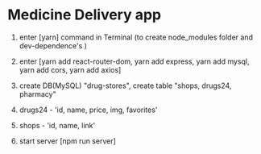 # Medicine Delivery app

1. enter [yarn] command in Terminal (to create node_modules folder and dev-dependence's )
2. enter [yarn add react-router-dom, yarn add express, yarn add mysql, yarn add cors, yarn add axios]

3. create DB(MySQL) "drug-stores", create table "shops, drugs24, pharmacy"
4. drugs24 - 'id, name, price, img, favorites'
5. shops - 'id, name, link'

6. start server [npm run server]
